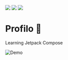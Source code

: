 ![](https://img.shields.io/static/v1?style=flat-square&logo=android&label=API&message=21%2B&color=78c257)
![](https://img.shields.io/static/v1?style=flat-square&logo=kotlin&label=Kotlin&message=1.5.31&color=007ec6)
![](https://img.shields.io/static/v1?style=flat-square&logo=androidstudio&label=ArticFox&message=2020.3.1)

# Profilo 👤
Learning Jetpack Compose

![Demo](https://github.com/felipeerazog/profilo/blob/master/readmeresources/demo0.gif)
